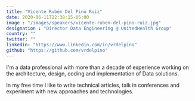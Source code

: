 ```yaml
---
title: "Vicente Rubén Del Pino Ruiz"
date: 2020-06-11T22:38:15-05:00
image : "/images/speakers/vicente-ruben-del-pino-ruiz.jpg"
designation : "Director Data Engineering @ UnitedHealth Group"
country: ""
twitter: ""
linkedin: "https://www.linkedin.com/in/vrdelpino"
github: "https://github.com/vrdelpino"
---
```


I'm a data professional with more than a decade of experience working on the architecture, design, coding and implementation of Data solutions.

In my free time I like to write technical articles, talk in conferences and experiment with new approaches and technologies.